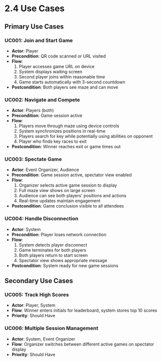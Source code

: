 # 2.4 Use Cases

## Primary Use Cases

### UC001: Join and Start Game
- **Actor**: Player
- **Precondition**: QR code scanned or URL visited
- **Flow**: 
  1. Player accesses game URL on device
  2. System displays waiting screen
  3. Second player joins within reasonable time
  4. Game starts automatically with 3-second countdown
- **Postcondition**: Both players see maze and can move

### UC002: Navigate and Compete  
- **Actor**: Players (both)
- **Precondition**: Game session active
- **Flow**:
  1. Players move through maze using device controls
  2. System synchronizes positions in real-time  
  3. Players search for key while potentially using abilities on opponent
  4. Player who finds key races to exit
- **Postcondition**: Winner reaches exit or game times out

### UC003: Spectate Game
- **Actor**: Event Organizer, Audience
- **Precondition**: Game session active, spectator view enabled  
- **Flow**:
  1. Organizer selects active game session to display
  2. Full maze view shows on large screen
  3. Audience can see both players' positions and actions
  4. Real-time updates maintain engagement
- **Postcondition**: Game conclusion visible to all attendees

### UC004: Handle Disconnection
- **Actor**: System
- **Precondition**: Player loses network connection
- **Flow**:
  1. System detects player disconnect
  2. Game terminates for both players  
  3. Both players return to start screen
  4. Spectator view shows appropriate message
- **Postcondition**: System ready for new game sessions

## Secondary Use Cases

### UC005: Track High Scores  
- **Actor**: Player, System
- **Flow**: Winner enters initials for leaderboard, system stores top 10 scores
- **Priority**: Should Have

### UC006: Multiple Session Management
- **Actor**: System, Event Organizer  
- **Flow**: Organizer switches between different active games on spectator display
- **Priority**: Should Have